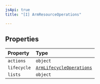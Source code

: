 ```yaml
---
jsApi: true
title: "[I] ArmResourceOperations"

---
```

## Properties

| Property | Type |
| :------ | :------ |
| `actions` | `object` |
| `lifecycle` | [`ArmLifecycleOperations`](ArmLifecycleOperations.md) |
| `lists` | `object` |
